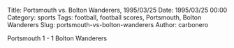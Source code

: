 Title: Portsmouth vs. Bolton Wanderers, 1995/03/25
Date: 1995/03/25 00:00
Category: sports
Tags: football, football scores, Portsmouth, Bolton Wanderers
Slug: portsmouth-vs-bolton-wanderers
Author: carbonero


Portsmouth 1 - 1 Bolton Wanderers

